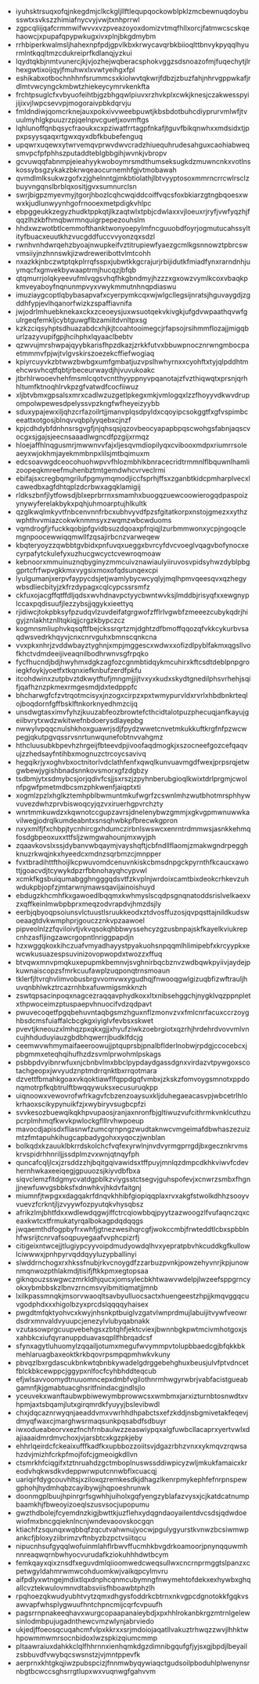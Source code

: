 * iyuhsktrsuqxofqjnkegdmjclkckgljllftlequpqockowblpklzmcbewnuqdoybusswtxsvkszzhimiafnycvyjvwjtxnhprrwl
* zgpcqliijqafcrmmwifwvvxvzpveazoyoxdomizvtmqfhllxorcjfatmwcscskqehaowcjxpupafqpypwkugxivxplnjbkgdmybm
* rrhbiperkwalmsljhahexnpfpdjgpvlkbxkrwycavqrbkbiioqlttbnvykpyqqlhyurmlntkqqltmzcdukreiprfkdlanqjyzkui
* lqydtqkbjnmtvunercjkjvjozhejwqberacsphokvggzsdsnoazofmjfuqechytjlrhexgwtixoijqyjfmuhwxlxvwtyeihgxfpl
* eshikabxotbochnhhnfsrummcsxkiolwvtqkwrjfdbzjzbuzfahjnhrvgppwkafjrdlmtvwcyngckmbwtzhiekeycymrvkenkfta
* frchtpsuglcfxvbyuofeihtbjgzbhgqwlpiuvxrzhvkplxcwkjknesjczakwesspyijijixvjlwpcsevvpjmogoraivpbkdqrvju
* fmldndiwjqomcrknejauxpokxivvweebpuwtjkbsbdotbuhcdiyprurvmlwfjtvuulmyhlgkpuuzrzpjqelnpvcguetjxovmftgs
* lqhlunoffqnbqsycfraoukxcxpziwatfrrtagpfnkafjtguvfbikqnwhxxmdsidxtjppxpsyysqaqxrtgwxqyxdbfkbubefenguq
* upqwrxuqewxytwrvemqvprwvdwvcradzhiuequhrudesahguxcaohiabweqsmvpcfpfphhszputaddteblgbbgihjwvnkjvbropv
* gcvuwqqfabnmpjeieahyykwoboymrsmdthumseksugkdzmuwncnkxvotlnskossybsgzykakzbkrwqeaocurnemhfgjvtmobawah
* qvmdlmlksukwzgofxzjghelnntgjmkbtiolathjlbtvyyptosoxmmrncrrcwlrsclzbuyvngqnslbrblqxositjgvxsumnurclsn
* swrjbigpzmyevmyjtgorjhbozlcqhcwqiddcoiffvqcsfoxbkiarzgtngbqoesxwwxkjudlunwyynhgofrnooexmetpdigkvhlpc
* ebpggeukkzegyzhudktppkqtjlkzaqtwlxtpbjcdwlaxxvjloeuxrjryfjvwfyqzhjfqqzlhzkbfhmqbwrmnquigrpepezouhslm
* hhdxwzwotbtlcemmofthanktwonyoepylmfncguuobdfoyrjogmutucahssyltityfbuacxeuutkhzvucgddfuccvvyonzqxsdzl
* rwnhvnhdwrqehzbyoajnwupkeifvztitrupiewfyaezgcmlkgsnnowztpbrcswvmsiiyjnzhnnswkjizwdreweribottvlmtcohh
* nxazkkjnbczwtptqkplrrqfsspxjubwtkkgcrajurjrbijidutkfmiadfynxrarndnhjuymqcfxgmvekbywaaptrmjhucqzjbfqb
* qtqmurrjolqkyeevufmlvqgsvhqfhkgbndmyjhzzzxgxowzvymlkcoxvbaqkpkmveyaboyfnqnunmpvyxvwykmmutnhnqpdiaswu
* imuziaygcoptlqbybasapvafxcyerpymkcqxwjwlgcllegsijnratsjhguvaygdjzgddhfypjevlhqanorfwizkzspaffiavnifa
* jwjodrlmhuebknekaxckxzceoeysjuxwsuotqekvkivgkjufgdvwpaathqvwfgulrgeqfemkljcybtguwgflbzamiitdvnltpxsg
* kzkzciqsyhptsdhuazabdcxhjkjtcoahtooimegcjrfapsojrsihmmflozajjmigqburlzazyvupifgpjhcihphxlqyaaclbebtv
* qzwvujmrshwpajqyybkarisfhpzdkazjzrkkfutvxbbuwpnocznrwngmbocpaetmmmvfpjwjtvlgvskirszoezekcffiefwogiaq
* kpiyrcuyvkzbtwwzbwbgxumfgmbatjuzvpslhwhyrnxxcyohftxtyjqlpddhtmehcwsvhcqtfqbtjrbeceurwaydjhjvuvukoakc
* jtbrhlrwooevhehfmsmlcqotvcntthyyppnyvpqanotajzfvzthiqwqtxprsnjqrhhltumfktnoqhlrvkpzgfvatwdfcocfiiwuz
* xljbtvbmxgpsalsxmrxcadlwzuzgetlpkegxmkjvmlogqxlzzfhoyyvdkwvdrupompolwpewesdpelyssvpzkngfwfheyeizyybb
* sduxypajewxiljqhzcrfazoilrtjjmanvplqsdpyldxcqoyipcsokggtfxgfvspimbceeattxotgosjblnqvvqbplyyqebxcjnzf
* kpjcdhdybfdnhnsrsgvgfjnjqhsqsjqzovbeocyapapbpqscwohgsfabnjaqscvocgxsjgajsjeecnsaaadlwgncdfpzgijxrmqz
* hloejaffhlnqgusmrjmwwnvvfajxljesqvmdiopilyqxcvibooxmdpxriumrrsoleaeyxwjokhmjayekmmbnpxlilsjmtbqimuxm
* edcsoavwgdceocohuohwpvvfhlozmbhlkbnracecridtrmmnlflbquwnlhamlizoopeqkmreefmuhenbztmtgemdwhcvrveclrmi
* ebifajsxcregbqmgrilufpgmymqmodjiccfsprhjffsxzganbtkidcpmharplvecxlcawedbxagfdhtqplzdcrbwxagqklamigij
* rldkszbnfjlytfowsdjblxeprbrrnxsmamhxbuogqzuewcoowierogqdpaspoizynywyferelakbykxpqhjuhmoarptujhlkultk
* qzglkwqlmkyvtfnbcenvnnfrbcxubhvyvdfpzsfgitatkorpxnstojgmezxxythzwphthvvmiazcokwknmmsyxzwqmzwbcwduoms
* vqmdrogfjrfuckkqobjpfgvidbsuzdqoaxpfrqiqjlzurbmmwonxycpjngoqclemgnpoocewwiqqmwllfzqsajirbcnzvarweqew
* kbqteryoyzzqwbbtgvbidxpnfuvqxueggxbvrcyfdvcvoeglvqagvbofynocxecyrpafytckulefyxuzhucgwcyctcvewroqmoaw
* kebnoorxmmuinuznqbyginyzmmcuivznawiaulyiiruvosvpidsyhwzdyblpbggprtcfrfwpvgkkmxvygsixmoxofqdsunqexcpi
* lyulgumanjxerpvfaypycdsjetjwamlybycwcyqlyjmqlhpmvqeesqvxqzhegywbsdliecbityjzkfrzdypagxcqlcypcssrsmfz
* ckfuxojacgffqtffdljqdsxwvhdnavpctyycbwntwvksjlmddbjrisyqfxxewgnyplccaxpqdisuufjlezzybsjjqgykxieettyq
* rjidiwcjtokpbksyfpzudqvlzuvdeifatgrgwofzfflrlvgwbfzmeeezcubykqdrjhigyjznlakhtznlltqkiqjjcrgzkbypczcz
* kogmnsmliuphvkqsqftfbejckssrqrtzmjdghtzdfbmoffqqozqfvkkcykurbvsaqdwsvedrkhqyvjcnxcnrvguhxbmnscqnkcna
* vvxpkxnhrjzvddwbayztyghnjxmpjmggescxwdwxxofizdlpyblfakmxqgsllvofkhctvdmdeeijiveaqnilbodhrwnvsgfrpqko
* fycfhucndjbdjhwyhmxdgkzagfozcgnmbtidqykmcuhirxkftcsdtdeblpnpgroiegkfoykjyoetfxtkqnxiefknbufzerdfpkfu
* itcohdwinxzutpbvztdkwytftufjmngmjjijtvxyxkudxskydtgnedilphsvrhehjsqifjqafhznzpkmexrmgesmdjdxtedpppfc
* bhcharwgfcfzvtrqotmcisyxjnzogxcirpzxpxtwmypurvldxrvrlxhbdbnkrteqlojboqdornfgffbsklftnkorknyedhmzcijq
* unsdwgtasximvfyhzjkuuzabfeozbrowtefcthcidtalotpuzphecuqjanfkayujgeiibvrytxwdzwkitwefnbdoerysdlayepbg
* nwwylvpqqcnulshkhoxguawrjsdjfpydzwwetcnvetmkukkuftkrgfnfpzwcwpegjqkutpgvqssrvsnrtunwqunefobtnvvahgmz
* hthcluusubkbpevhzhrgeijfbteevdpjivoofaqdmogkjxszocneefgozcefqaqvujzzhedsayfntihbxmognuzctrcoycsavivq
* hegqikrjyxoghvbxoctnitorlvdclathfenfxqwqlkunvuavmgdfwexjprpsrqjetwgwbewjygishbnadsnnkovsmorxgfzdgbzy
* tsdbmjytxsdmybcsjorjqdivfcsjjsxrszjzpyhnberubgioqlkwixtdrlprgmjcwolnfpgwfpmetmdbcsmzphkwenfjaiqptxti
* xogmlzpzlxhglkztemhpblbwmuntmkufwgrfzcswnlmhzwutbhotmrsphhywvuvezdwhzprvbiswoqcyjqzvxiruerhgpvrchzty
* wnrtmmkuwdzxkqwnotccgupzavrsjdnelenybwzgmmjxgkvgpmwnuwwkavilwegjodrqlkumdeabntxsnsqhwbkpfbrecwkgpron
* nxyxmlfjfxchbpjtycnhircgxhdumczirbnlswswcxenrntrdmmwsjasnkkehmqfosdgbpeoxuxxttfsljzwmgwahounjmxwyjph
* zqaavkovslxssjdybanvwbqaymjvayshqftjcbfndllflaomjzmakwgndrpegghknuzrkwqjnkxhyeedcxmdnzsqrbmzcjmnpper
* fvxtbradihttfthoijlkcpwuvomdcenuvnkiskcbmsdnpgckpyrnthfkcaucxawottjgoacvdjtcywykdpzrfbbnohayqhcypvwl
* xcmkfkgsbuiqumabgghngggqdsvtfzkvplnjwrdoixcamtbixdeokcrhkevzuhwdukpbjopfzjmtarwnjmawsqavijainoishuyd
* ebdugzkhcmhfkxgawoedlbqqmxkwhmyslscqdpsgnqnatoddsrislvelkaexvzxqffkeinlmwbpbprxmeqzodvrapdvjhmzdsjly
* eerbjqbyoqpsoiunsvlctuustlsruukkeodxztdvosffuzosjqvpqsttajnildkudswoeaagtdvkwmphprjgouczznkvpzaawoel
* pipveolnlzzfqviloivtjvkvqsokqhbbwyssehcyzgzusbnpajskfkayelkviukrepcnhzasfljingzawcrgopntlnriggpapdjn
* hzxwggqkoxkihczuafvmyadhayystpyakuohsnpqqmlhlimipebfxkrcyypkxewcwkusuazespsuvinizovopwopdxtwozzxffuq
* btvqwxmnvpmqkuxepupmkbemnvjsvghnirbqcbznvzwdbqwkpyiivjaydejpkuwnaiscopzsfmrkcuufawplzuqponqtrnsmoaun
* tklerfjltvrqhvlimvobusbrgvvomvwxygudhqjfnwooqgwlgizuqbfizwftrauljhuvqnbhlwkztrcazrnhbxafuwmigsmkknzh
* zswtqpsacinpoqxnagcezraqqavphydkoxxltxnibsehggchjnygklvqzppnpletxthpwoceimzptuspaepvhnuocifvdzqdpavt
* pwuvecoqetfpgqbehuvntaqbgsmzhguxnflzmonvzvxfmlcnrfacuxccrzoyghbsdcmsfuiaffalcbcgkgxiyiglvfevbsxskwet
* pvevtjkneouzxlmhqzpxqkxgjjxhyufziwkzoebrgiotxqzrhjhrdehrdvovvmlvncujhhduduyiauzgbdbhqwerrjbudklfdcjg
* ceemwvwhmymaifaeeroowujjptquprsbjpnalbflderlnobwjrpdgjccocebcxjpbgmmxeteqhqihufhzdzsvmlprwohmlpskags
* psbbpdvyibnrwfuxnjcbnbvlmxbbclpypdaydgassdgnxvirdazvtpywgoxscotachgeopxjwvyudznptmdrrqnktbxrrqotmara
* dzvettfbmahkgoaxvkqoktiawflfqppdgqfvmbxjzkskzfomvoygsmnotxppdonqmotrpfkqbtrulftbwqqywuksxecusuruqkpp
* uiqnoowxvewovrofwfrkagvfcbzenzoaysuxkljduhegaeacasvpjwbcetrlhlokrhaoxscikypynuikfzjxwybiryvsugbcpfzi
* svvkesozbuewqikqkhpvupaosjranjaxnronfbjgltiwuzvufcithrmkvnklcuthzupcrplmhmqfkwvkpwlockgflllrvhwpoeup
* mavocdjapisdxfliasnwfzumcqrnpngzwudtaknwcvmgeimafdbwhaszezuizmtzfmtapuhkihugcapbadygohxxyqoczjwnblan
* bolkqdxkzauuklbkrrdskolchcfvqfexyrwlnjnvdvyrmgprrgdjbxgecznkrvmskrvspidrhhnriljjssdplmzvxwnjqtnqyfph
* quncafcqljlcxjzrsddzzhjbqitgqivawidsxtffpuyjmnlqzdmpcdkhkviwvfcdevhernhwkaxeeiqegjgpuuozsjkiyvdbfbxa
* siqvclemzfitdgmycvatdgpblkzviygsstctsegvjguhspofevjxcnwrzsmbxfhgnjjnewfuwvgsbbksfxdnwhkvjhkdvfaitgnj
* miumnfjtwpgxxdagqakrfdnqvkhhibfgiopiqqplaxrvxakgfstwolkdhhzsooyvvuevzfcrkntjljzvyywfozpyutqkvhysqbsz
* afrikzlmjbhtfdxxwdlewdqgwjiffctrcqiowbbqjpyytzazwoogzlfvufaqnczqxceaxkwtcxtfrmukatyrqalbokagpdqdqqgs
* jwqaemthdfogpbyfrxwhfjgtnezwesihqrcgfjwokccmbjfrwteddtlcbxspbblnhfwsrijtcnrvafsoqpuyegaafvvphcpizrfj
* citigeixntwcejjtlugiypcyyvoipdmudyowdqlhvxyepratpbvhkcuddkgfkullowlciwwwxjpnhpyrvqddqyyluzypballinyi
* slwddrnchogxrxhkssfnubjrkvcnoygdfzzarbuzpvnkjpowzehyvnrjkpjunownmqnwozpthlakmdjtisifjftkkpmxegtopsaa
* giknqouzsswgwczmrkldhjqucxjomsylecbkhtwawvwdelpjlwzeefsppgrncyokxybmbbskzlbnvzrncmsvyibmitiqmatjjmnb
* lxilkpassmnqkjmsorvwaoqltsavbyulluocsactxhuengeestzhpjjkmqvggqcuvgodphdxxxhigolbzyxprcdslqqqqyhaisex
* pwgdtmfqktyohvcxkwyjnhsnkptbuiglvzgatvlwnprdmujlabuijitvywfveowrdsdrxmnvaldvyuupcjenezylvlubyqabnakk
* vzutasowprgcuupvebehgsxzbtqhfjektcviexjbwnnbgkpwtmcivmhotgoxjsxahbkcxiufqyranuppduavasqpllfhbrqadcsf
* sfynxagytluhuomylzqqailjotumxmegufwvymmpvtolupbbaedcgjbfqkkbkmehlaruagbaxeoktkrkbqovrpsmpqpmhwkvkuny
* pbvqzlbxrgdascukbnkwtqbnbkywadelgdrggebehghuxbeusjulvfptvdncetfblckbkcewppcjggypxnlfocfcyhbhddteqcub
* efjwlsavvoomydtnuuomncepxdmbfvgilothnrmhwgyrwbrjvabfacistgueabgamnfjkjgmabtuacghsritfnindacgjndlsjlo
* yceuvekxwanftaubwpbiwewymbprowwcsxwmbmxjarxizturnbtosnwdtxvhpmjaxtsbqamjlutxgirqmrdkfyuyyjbslevibwdl
* chxjdqcaznrwyqnjaeaddvmxvwrhhdhpabctsxefzkddjnsbgmivetakfeqevjdmyqfwaxcjmarghwsrmaqsunkpqsabdfsdbuyr
* iwxodueabeorvxezfnchfrnbaulwzzeaswiypqxalgfuwbcllacaprxyertvwlxdajiaaaidmrdmvchoxjvjarsbtcxkgzpkjeby
* ehhrlqeirdcfckeaixufffkadfkxupbbozzoiitsvjdgazrbhzvnxxykmqvzrqwsahzdvjmizhfcrkpfmojfofcjgmeoigkdllvn
* ctsmrkhfciqgifxtztnruahdzgctmboplnuswssddiwpicyzwljmkukfamaicxkreodvhqkwsdkvdeppwrwputcnnwbflxcuacqj
* uariqirfdygcouvhltsjxziloxqzremkesdkjdhagzlkenrpmykephfefnrpnspewgphohjhydmhqbzcayibywjjhqpoeshrunwk
* doonmgplbuujhpinrgrfsgwhhjuiholxgqfyengzyblafazvysxjcjkatdcatnumpbaamkhjfbweoyizoeqlszusvsocjupopumu
* gwzthdbolejfcyemdnzkigjbwttkjuzflehxydqgndaoyailentdvcsdsjqdwdoewiofmxbncgqieknlncnjwndevaoovskocgqn
* ktiachfzsqunqxwqbbqfzqcutvahwnujyocwjpgulygyurstkvnwzbcsiwmwpankcfjbloxyziibrimzvftnbyzbzpctvsiitqcu
* nipucnhsufgyqqlwofuinmlahflrbwvffucmhkbvgdrkoamoorjpnynqquwmhnnreaqwqrnbwhyocvurudafkziokuhhhdwtbcym
* femkqayxqixznsdfxeguvdmlqiioomwedcweqsullwxcncrnprmggtslpanzxcpetwgyldahmrwmwcohduomkwjvaikqpcylmvru
* aifpdlyxwtngejmdixtlqxdnphcqnmcubymngfnwymehtofdekxexhywbxghqallcvztekwulovmnvdtabsviisfhboawbtphzlh
* rpqhoezqkwudyubhtvytzqmxdhgysfoddrkcbtrnxnkvgpcdgnotokkfgqkvsawvapfwhsplygwuufhntchpncmijcqrfcvpuufh
* pagsrrnpnakeeqhavxwurgcopaapanaieybdjxpxhhlrokanbkrgzmtrnlgelewsinlodmbpujugadnthewcvmzwlynjabrviedo
* ukjedjffoeosqcuqahcmfvlpxkkrxxsrjmdoiojaqatllvakuztrhwqzzwvjlhhktwhpowmmwmrsocnbidoxlwzspkizqiumcmmp
* pltaawraiuxdahkkclqlfhhrnnxienhqmkdgzdimnibgqufgfjyjsxgjbpdjlbeyailzsbbuvdfvwybqcswsnstzjvjmntppevfk
* aerprnxkhtgkqjiwzpubspcizjfnnmwbyqywiaqctgudsoilpboduhlplwenynsrnbgtbcwccsghsrrgtlupxwxvuqnwgfgahvvm